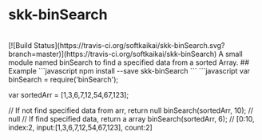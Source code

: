 # skk-binSearch
<br>
[![Build Status](https://travis-ci.org/softkaikai/skk-binSearch.svg?branch=master)](https://travis-ci.org/softkaikai/skk-binSearch)
A small module named binSearch to find a specified data from a sorted Array.
## Example
```javascript
  npm install --save skk-binSearch
```
```javascript
  var binSearch = require('binSearch');

  var sortedArr = [1,3,6,7,12,54,67,123];

  // If not find specified data from arr, return null
  binSearch(sortedArr, 10); // null
  // If find specified data, return a array
  binSearch(sortedArr, 6);
  // [0:10, index:2, input:[1,3,6,7,12,54,67,123], count:2]
```
